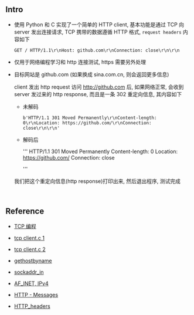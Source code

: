 ##	Intro

*	使用 Python 和 C 实现了一个简单的 HTTP client, 基本功能是通过 TCP 向 server 发出连接请求, TCP 携带的数据遵循 HTTP 格式, `request headers` 内容如下

	```
	GET / HTTP/1.1\r\nHost: github.com\r\nConnection: close\r\n\r\n
	```

*	仅用于网络编程学习和 http 连接测试, https 需要另外处理

*	目标网站是 github.com (如果换成 sina.com.cn, 则会返回更多信息)

	client 发出 http request 访问 http://github.com 后, 如果网络正常, 会收到 server 发过来的 http response, 而且是一条 302 重定向信息, 其内容如下

	*	未解码

		```
		b'HTTP/1.1 301 Moved Permanently\r\nContent-length: 0\r\nLocation: https://github.com/\r\nConnection: close\r\n\r\n'
		```

	*	解码后

		'''
		HTTP/1.1 301 Moved Permanently
		Content-length: 0
		Location: https://github.com/
		Connection: close


		'''

	我们把这个重定向信息(http response)打印出来, 然后退出程序, 测试完成

	<br>

##	Reference

*	[TCP 编程](https://www.liaoxuefeng.com/wiki/0014316089557264a6b348958f449949df42a6d3a2e542c000/001432004374523e495f640612f4b08975398796939ec3c000)

*	[tcp client.c 1](https://blog.csdn.net/u012234115/article/details/54142273)

*	[tcp client.c 2](https://blog.csdn.net/u013377887/article/details/62429457)

*	[gethostbyname](http://man7.org/linux/man-pages/man3/gethostbyname.3.html)

*	[sockaddr_in](https://www.gta.ufrj.br/ensino/eel878/sockets/sockaddr_inman.html)

*	[AF_INET, IPv4](https://stackoverflow.com/questions/1593946/what-is-af-inet-and-why-do-i-need-it)

*	[HTTP - Messages](https://www.tutorialspoint.com/http/http_messages.htm)

*	[HTTP_headers](https://jjayyyyyyy.github.io/2017/05/01/HTTP_headers.html)
